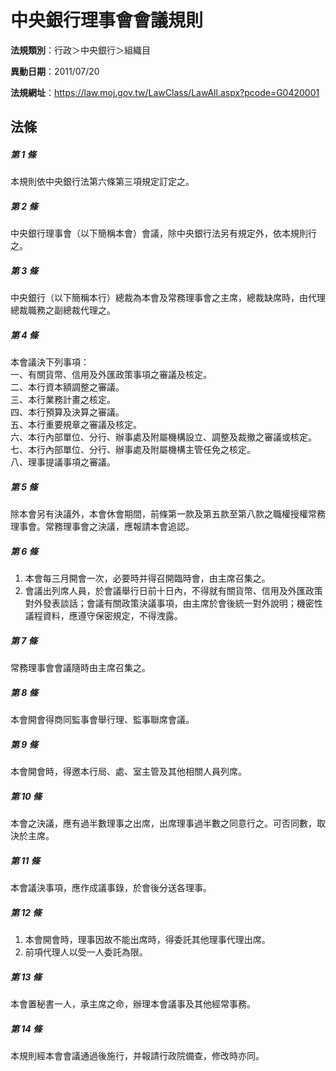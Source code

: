 # 中央銀行理事會會議規則

**法規類別**：行政＞中央銀行＞組織目

**異動日期**：2011/07/20  

**法規網址**：https://law.moj.gov.tw/LawClass/LawAll.aspx?pcode=G0420001





## 法條
##### 第 1 條
本規則依中央銀行法第六條第三項規定訂定之。

##### 第 2 條
中央銀行理事會（以下簡稱本會）會議，除中央銀行法另有規定外，依本規則行之。

##### 第 3 條
中央銀行（以下簡稱本行）總裁為本會及常務理事會之主席，總裁缺席時，由代理總裁職務之副總裁代理之。

##### 第 4 條
本會議決下列事項：  
一、有關貨幣、信用及外匯政策事項之審議及核定。  
二、本行資本額調整之審議。  
三、本行業務計畫之核定。  
四、本行預算及決算之審議。  
五、本行重要規章之審議及核定。  
六、本行內部單位、分行、辦事處及附屬機構設立、調整及裁撤之審議或核定。  
七、本行內部單位、分行、辦事處及附屬機構主管任免之核定。  
八、理事提議事項之審議。

##### 第 5 條
除本會另有決議外，本會休會期間，前條第一款及第五款至第八款之職權授權常務理事會。常務理事會之決議，應報請本會追認。

##### 第 6 條
1. 本會每三月開會一次，必要時并得召開臨時會，由主席召集之。
1. 會議出列席人員，於會議舉行日前十日內，不得就有關貨幣、信用及外匯政策對外發表談話；會議有關政策決議事項，由主席於會後統一對外說明；機密性議程資料，應遵守保密規定，不得洩露。

##### 第 7 條
常務理事會會議隨時由主席召集之。

##### 第 8 條
本會開會得商同監事會舉行理、監事聯席會議。

##### 第 9 條
本會開會時，得邀本行局、處、室主管及其他相關人員列席。

##### 第 10 條
本會之決議，應有過半數理事之出席，出席理事過半數之同意行之。可否同數，取決於主席。

##### 第 11 條
本會議決事項，應作成議事錄，於會後分送各理事。

##### 第 12 條
1. 本會開會時，理事因故不能出席時，得委託其他理事代理出席。
1. 前項代理人以受一人委託為限。

##### 第 13 條
本會置秘書一人，承主席之命，辦理本會議事及其他經常事務。

##### 第 14 條
本規則經本會會議通過後施行，并報請行政院備查，修改時亦同。


